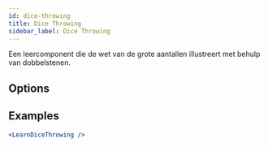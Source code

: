 ```yaml
---
id: dice-throwing
title: Dice Throwing
sidebar_label: Dice Throwing
---
```


Een leercomponent die de wet van de grote aantallen illustreert met behulp van dobbelstenen.

## Options



## Examples

```jsx live
<LearnDiceThrowing />
```

